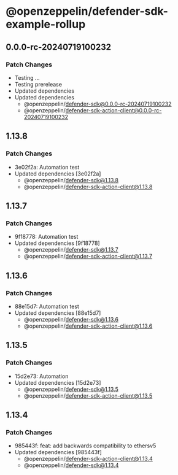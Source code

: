 # @openzeppelin/defender-sdk-example-rollup

## 0.0.0-rc-20240719100232

### Patch Changes

- Testing ...
- Testing prerelease
- Updated dependencies
- Updated dependencies
  - @openzeppelin/defender-sdk@0.0.0-rc-20240719100232
  - @openzeppelin/defender-sdk-action-client@0.0.0-rc-20240719100232

## 1.13.8

### Patch Changes

- 3e02f2a: Automation test
- Updated dependencies [3e02f2a]
  - @openzeppelin/defender-sdk@1.13.8
  - @openzeppelin/defender-sdk-action-client@1.13.8

## 1.13.7

### Patch Changes

- 9f18778: Automation test
- Updated dependencies [9f18778]
  - @openzeppelin/defender-sdk@1.13.7
  - @openzeppelin/defender-sdk-action-client@1.13.7

## 1.13.6

### Patch Changes

- 88e15d7: Automation test
- Updated dependencies [88e15d7]
  - @openzeppelin/defender-sdk@1.13.6
  - @openzeppelin/defender-sdk-action-client@1.13.6

## 1.13.5

### Patch Changes

- 15d2e73: Automation
- Updated dependencies [15d2e73]
  - @openzeppelin/defender-sdk@1.13.5
  - @openzeppelin/defender-sdk-action-client@1.13.5

## 1.13.4

### Patch Changes

- 985443f: feat: add backwards compatibility to ethersv5
- Updated dependencies [985443f]
  - @openzeppelin/defender-sdk-action-client@1.13.4
  - @openzeppelin/defender-sdk@1.13.4
